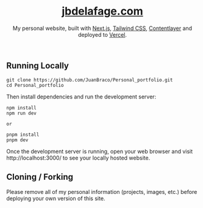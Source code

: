<div align="center">
    <a href="https://jbdelafage.com"><h1 align="center">jbdelafage.com</h1></a>
    
My personal website, built with [Next.js](https://nextjs.org/), [Tailwind CSS](https://tailwindcss.com/), [Contentlayer](https://www.contentlayer.dev/) and deployed to [Vercel](https://vercel.com/).

</div>

<br/>

## Running Locally


```sh-session
git clone https://github.com/JuanBraco/Personal_portfolio.git
cd Personal_portfolio
```

Then install dependencies and run the development server:
```sh-session
npm install
npm run dev

or 

pnpm install
pnpm dev
```

Once the development server is running, open your web browser and visit http://localhost:3000/ to see your locally hosted website.


## Cloning / Forking

Please remove all of my personal information (projects, images, etc.) before deploying your own version of this site.